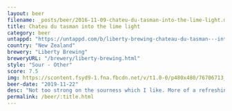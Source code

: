 ```yaml
---
layout: beer
filename: _posts/beer/2016-11-09-chateu-du-tasman-into-the-lime-light.md
title: Chateu du tasman into the lime light
category: beer
untappd: "https://untappd.com/b/liberty-brewing-chateau-du-tasman---into-the-lime-light/3168321"
country: "New Zealand"
brewery: "Liberty Brewing"
breweryURL: "/brewery/liberty-brewing.html"
style: "Sour - Other"
score: 7.5
img: https://scontent.fsyd9-1.fna.fbcdn.net/v/t1.0-0/p480x480/76706713_10157643864358745_3716623827602505728_o.jpg?_nc_cat=102&_nc_sid=e007fa&_nc_ohc=V4AYl_zD_rMAX9yUDbt&_nc_ht=scontent.fsyd9-1.fna&_nc_tp=6&oh=635ce20dab1b848a80ca0702f1f0ceae&oe=5F4AEB41
beer-date: "2019-11-22"
desc: "Not too strong on the sourness which I like. More of a refreshing light zesty beer"
permalink: /beer/:title.html
---
```

